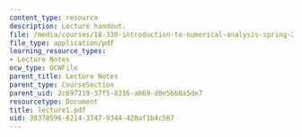 ```yaml
---
content_type: resource
description: Lecture handout.
file: /media/courses/18-330-introduction-to-numerical-analysis-spring-2004/38378596621437479344428af1b4c567_lecture1.pdf
file_type: application/pdf
learning_resource_types:
- Lecture Notes
ocw_type: OCWFile
parent_title: Lecture Notes
parent_type: CourseSection
parent_uid: 2c697219-37f5-8316-a069-d0e5bb8a5de7
resourcetype: Document
title: lecture1.pdf
uid: 38378596-6214-3747-9344-428af1b4c567
---
```


